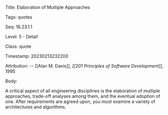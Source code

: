 Title:  Elaboration of Multiple Approaches

Tags:   quotes

Seq:    16.23.1.1

Level:  5 - Detail

Class:  quote

Timestamp: 20230213232200

Attribution: -- [[Alan M. Davis]], *[[201 Principles of Software Development]]*, 1995

Body:

A critical aspect of all engineering disciplines is the elaboration of multiple approaches, trade-off analyses among them, and the eventual adoption of one. After requirements are agreed upon, you *must* examine a variety of architectures and algorithms.

